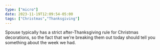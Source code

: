 ```yaml
---
type: ["micro"]
date: 2023-11-19T12:09:54-05:00
tags: ["Christmas","Thanksgiving"]
---
```

Spouse typically has a strict after-Thanksgiving rule for Christmas decorations, so the fact that we're breaking them out today should tell you something about the week we had.

